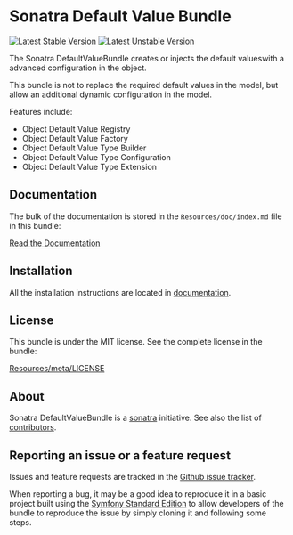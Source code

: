 Sonatra Default Value Bundle
============================

[![Latest Stable Version](https://poser.pugx.org/sonatra/default-value-bundle/v/stable.svg)](https://packagist.org/packages/sonatra/default-value-bundle)
[![Latest Unstable Version](https://poser.pugx.org/sonatra/default-value-bundle/v/unstable.svg)](https://packagist.org/packages/sonatra/default-value-bundle)

The Sonatra DefaultValueBundle creates or injects the default values ​​with a advanced configuration in the object.

This bundle is not to replace the required default values ​​in the model, but allow an additional dynamic configuration
in the model.

Features include:

- Object Default Value Registry
- Object Default Value Factory
- Object Default Value Type Builder
- Object Default Value Type Configuration
- Object Default Value Type Extension

Documentation
-------------

The bulk of the documentation is stored in the `Resources/doc/index.md`
file in this bundle:

[Read the Documentation](Resources/doc/index.md)

Installation
------------

All the installation instructions are located in [documentation](Resources/doc/index.md).

License
-------

This bundle is under the MIT license. See the complete license in the bundle:

[Resources/meta/LICENSE](Resources/meta/LICENSE)

About
-----

Sonatra DefaultValueBundle is a [sonatra](https://github.com/sonatra) initiative.
See also the list of [contributors](https://github.com/sonatra/SonatraDefaultValueBundle/contributors).

Reporting an issue or a feature request
---------------------------------------

Issues and feature requests are tracked in the [Github issue tracker](https://github.com/sonatra/SonatraDefaultValueBundle/issues).

When reporting a bug, it may be a good idea to reproduce it in a basic project
built using the [Symfony Standard Edition](https://github.com/symfony/symfony-standard)
to allow developers of the bundle to reproduce the issue by simply cloning it
and following some steps.
